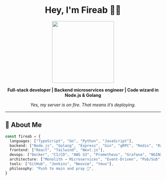 <h1 align="center">Hey, I'm Fireab 👨‍💻</h1>
<p align="center">
  <img src="meme.png" width="200px" />
</p>

<p align="center">
  <b>Full-stack developer | Backend microservices engineer | Code wizard in Node.js & Golang</b>
</p>
<p align="center">
  <i>Yes, my server is on fire. That means it’s deploying.</i>
</p>

---

## 🧠 About Me

```ts
const fireab = {
  languages: ["TypeScript", "Go", "Python", "JavaScript"],
  backend: ["Node.js", "Golang", "Express", "Gin", "gRPC", "Redis", "RabbitMQ", "MySQL", "PostgreSQL"],
  frontend: ["React", "Tailwind", "Next.js"],
  devops: ["Docker", "CI/CD", "AWS S3", "Prometheus", "Grafana", "NGINX", "Konga"],
  architecture: ["Monolith → Microservices", "Event-Driven", "Pub/Sub", "Change Data Capture"],
  tools: ["GitHub", "Jenkins", "Neovim", "tmux"],
  philosophy: "Push to main and pray 🙏",
}
